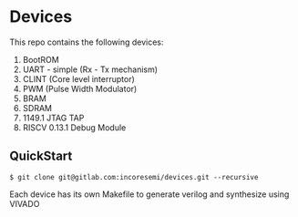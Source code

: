 
# Devices

This repo contains the following devices:

1. BootROM
2. UART - simple (Rx - Tx mechanism)
3. CLINT (Core level interruptor)
4. PWM (Pulse Width Modulator)
5. BRAM 
6. SDRAM
7. 1149.1 JTAG TAP
8. RISCV 0.13.1 Debug Module

## QuickStart

    $ git clone git@gitlab.com:incoresemi/devices.git --recursive
    
Each device has its own Makefile to generate verilog and synthesize using VIVADO

